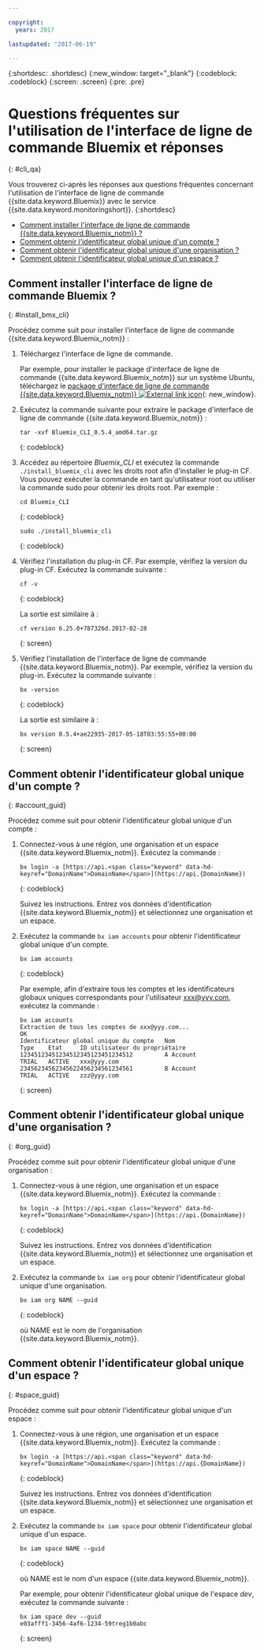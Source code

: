 ```yaml
---

copyright:
  years: 2017

lastupdated: "2017-06-19"

---
```



{:shortdesc: .shortdesc}
{:new_window: target="_blank"}
{:codeblock: .codeblock}
{:screen: .screen}
{:pre: .pre}


# Questions fréquentes sur l'utilisation de l'interface de ligne de commande Bluemix et réponses
{: #cli_qa}

Vous trouverez ci-après les réponses aux questions fréquentes concernant l'utilisation de l'interface de ligne de commande {{site.data.keyword.Bluemix}} avec le service {{site.data.keyword.monitoringshort}}. 
{:shortdesc}

* [Comment installer l'interface de ligne de commande {{site.data.keyword.Bluemix_notm}} ?](#install_bmx_cli)
* [Comment obtenir l'identificateur global unique d'un compte ?](#account_guid)
* [Comment obtenir l'identificateur global unique d'une organisation ? ](#org_guid)
* [Comment obtenir l'identificateur global unique d'un espace ?](#space_guid)


## Comment installer l'interface de ligne de commande Bluemix ?
{: #install_bmx_cli}

Procédez comme suit pour installer l'interface de ligne de commande {{site.data.keyword.Bluemix_notm}} :

1. Téléchargez l'interface de ligne de commande.

    Par exemple, pour installer le package d'interface de ligne de commande {{site.data.keyword.Bluemix_notm}} sur un système Ubuntu, téléchargez le [package d'interface de ligne de commande {{site.data.keyword.Bluemix_notm}} ![External link icon](../../../icons/launch-glyph.svg "External link icon")](http://clis.ng.bluemix.net/ui/home.html){: new_window}. 

2. Exécutez la commande suivante pour extraire le package d'interface de ligne de commande {{site.data.keyword.Bluemix_notm}} :
    
    ```
    tar -xvf Bluemix_CLI_0.5.4_amd64.tar.gz
    ```
    {: codeblock}
    
3. Accédez au répertoire *Bluemix_CLI* et exécutez la commande `./install_bluemix_cli` avec les droits root afin d'installer le plug-in CF. Vous pouvez exécuter la commande en tant qu'utilisateur root ou utiliser la commande sudo pour obtenir les droits root. Par exemple :
    
    ```
    cd Bluemix_CLI
    ```
    {: codeblock}
    
    ```
    sudo ./install_bluemix_cli
    ```
    {: codeblock}
    
4. Vérifiez l'installation du plug-in CF. Par exemple, vérifiez la version du plug-in CF. Exécutez la commande suivante :
    
    ```
    cf -v
    ```
    {: codeblock}
    
    La sortie est similaire à :
    
    ```
    cf version 6.25.0+787326d.2017-02-28
    ```
    {: screen}
    
5. Vérifiez l'installation de l'interface de ligne de commande {{site.data.keyword.Bluemix_notm}}. Par exemple, vérifiez la version du plug-in. Exécutez la commande suivante :
    
    ```
    bx -version
    ```
    {: codeblock}
    
    La sortie est similaire à :
    
    ```
    bx version 0.5.4+ae22935-2017-05-18T03:55:55+00:00
    ```
    {: screen}
	
## Comment obtenir l'identificateur global unique d'un compte ?
{: #account_guid}
	
Procédez comme suit pour obtenir l'identificateur global unique d'un compte :
	
1. Connectez-vous à une région, une organisation et un espace {{site.data.keyword.Bluemix_notm}}. Exécutez la commande :

    ```
    bx login -a [https://api.<span class="keyword" data-hd-keyref="DomainName">DomainName</span>](https://api.{DomainName})
    ```
    {: codeblock}

    Suivez les instructions. Entrez vos données d'identification {{site.data.keyword.Bluemix_notm}} et sélectionnez une organisation et un espace.
	
2. Exécutez la commande `bx iam accounts` pour obtenir l'identificateur global unique d'un compte.

    ```
	bx iam accounts
	```
	{: codeblock} 
	
	Par exemple, afin d'extraire tous les comptes et les identificateurs globaux uniques correspondants pour l'utilisateur xxx@yyy.com, exécutez la commande :
	
	```
	bx iam accounts
	Extraction de tous les comptes de xxx@yyy.com...
    OK
    Identificateur global unique du compte   Nom                                Type    Etat     ID utilisateur du propriétaire
    12345123451234512345123451234512         A Account                          TRIAL   ACTIVE   xxx@yyy.com
    23456234562345622456234561234561         B Account                          TRIAL   ACTIVE   zzz@yyy.com   
	```
	{: screen}

	
## Comment obtenir l'identificateur global unique d'une organisation ?
{: #org_guid}

Procédez comme suit pour obtenir l'identificateur global unique d'une organisation :
	
1. Connectez-vous à une région, une organisation et un espace {{site.data.keyword.Bluemix_notm}}. Exécutez la commande :

    ```
    bx login -a [https://api.<span class="keyword" data-hd-keyref="DomainName">DomainName</span>](https://api.{DomainName})
    ```
    {: codeblock}

    Suivez les instructions. Entrez vos données d'identification {{site.data.keyword.Bluemix_notm}} et sélectionnez une organisation et un espace.

2. Exécutez la commande `bx iam org` pour obtenir l'identificateur global unique d'une organisation. 

    ```
    bx iam org NAME --guid
    ```
    {: codeblock}
	
    où NAME est le nom de l'organisation {{site.data.keyword.Bluemix_notm}}.
		
## Comment obtenir l'identificateur global unique d'un espace ?
{: #space_guid}
	
Procédez comme suit pour obtenir l'identificateur global unique d'un espace :
	
1. Connectez-vous à une région, une organisation et un espace {{site.data.keyword.Bluemix_notm}}. Exécutez la commande :

    ```
    bx login -a [https://api.<span class="keyword" data-hd-keyref="DomainName">DomainName</span>](https://api.{DomainName})
    ```
    {: codeblock}

    Suivez les instructions. Entrez vos données d'identification {{site.data.keyword.Bluemix_notm}} et sélectionnez une organisation et un espace.
	
2. Exécutez la commande `bx iam space` pour obtenir l'identificateur global unique d'un espace. 

    ```
    bx iam space NAME --guid
    ```
    {: codeblock}
	
    où NAME est le nom d'un espace {{site.data.keyword.Bluemix_notm}}. 
	
    Par exemple, pour obtenir l'identificateur global unique de l'espace *dev*, exécutez la commande suivante :
	
    ```
    bx iam space dev --guid
    e03afff1-3456-4af6-1234-59treg1b0abc
    ```
    {: screen}




		
		
